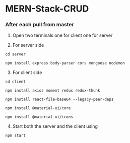 # MERN-Stack-CRUD

### **After each pull from master**
1. Open two terminals one for client one for server 

2. For server side
```
cd server
```

```
npm install express body-parser cors mongoose nodemon
```
3. For client side
```
cd client
```
```
npm install axios moment redux redux-thunk
```

```
npm install react-file-base64 --legacy-peer-deps
```

```
npm install @material-ui/core
```

```
npm install @material-ui/icons
```


4. Start both the server and the client using
```
npm start
```

